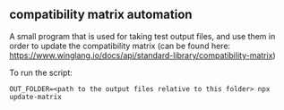 ## compatibility matrix automation

A small program that is used for taking test output files, and use them in order to update the compatibility matrix (can be found here: https://www.winglang.io/docs/api/standard-library/compatibility-matrix)

To run the script:

```
OUT_FOLDER=<path to the output files relative to this folder> npx update-matrix
```
